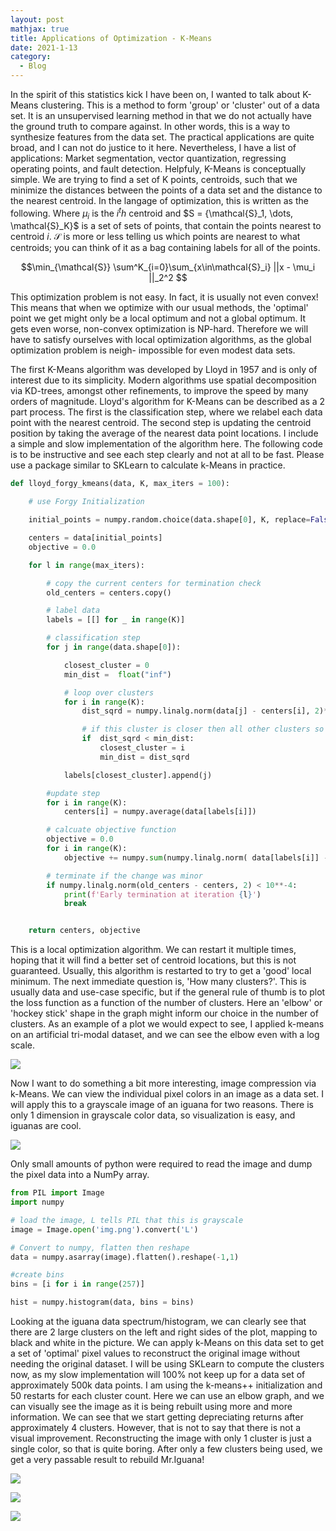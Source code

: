 ```yaml
---
layout: post
mathjax: true
title: Applications of Optimization - K-Means
date: 2021-1-13
category:
  - Blog
---
```


In the spirit of this statistics kick I have been on, I wanted to talk about K-Means clustering. This is a method to form 'group' or 'cluster' out of a data set. It is an unsupervised learning method in that we do not actually have the ground truth to compare against. In other words, this is a way to synthesize features from the data set. The practical applications are quite broad, and I can not do justice to it here. Nevertheless, I have a list of applications: Market segmentation, vector quantization, regressing operating points, and fault detection. Helpfuly, K-Means is conceptually simple. We are trying to find a set of K points, centroids, such that we minimize the distances between the points of a data set and the distance to the nearest centroid. In the langage of optimization, this is written as the following. Where $\mu_i$ is the $i^th$ centroid and $S = \{\mathcal{S}_1, \dots, \mathcal{S}_K}$ is a set of sets of points, that contain the points nearest to centroid $i$. $\mathcal{S}$ is more or less telling us which points are nearest to what centroids; you can think of it as a bag containing labels for all of the points.

$$\min_{\mathcal{S}} \sum^K_{i=0}\sum_{x\in\mathcal{S}_i} ||x - \mu_i ||_2^2 $$

This optimization problem is not easy. In fact, it is usually not even convex! This means that when we optimize with our usual methods, the 'optimal' point we get might only be a local optimum and not a global optimum. It gets even worse, non-convex optimization is NP-hard. Therefore we will have to satisfy ourselves with local optimization algorithms, as the global optimization problem is neigh- impossible for even modest data sets. 

The first K-Means algorithm was developed by Lloyd in 1957 and is only of interest due to its simplicity. Modern algorithms use spatial decomposition via KD-trees, amongst other refinements, to improve the speed by many orders of magnitude. Lloyd's algorithm for K-Means can be described as a 2 part process. The first is the classification step, where we relabel each data point with the nearest centroid. The second step is updating the centroid position by taking the average of the nearest data point locations. I include a simple and slow implementation of the algorithm here. The following code is to be instructive and see each step clearly and not at all to be fast. Please use a package similar to SKLearn to calculate k-Means in practice. 

```python
def lloyd_forgy_kmeans(data, K, max_iters = 100):

    # use Forgy Initialization

    initial_points = numpy.random.choice(data.shape[0], K, replace=False)

    centers = data[initial_points]
    objective = 0.0

    for l in range(max_iters):

        # copy the current centers for termination check
        old_centers = centers.copy()

        # label data
        labels = [[] for _ in range(K)]

        # classification step
        for j in range(data.shape[0]):

            closest_cluster = 0
            min_dist =  float("inf")

            # loop over clusters
            for i in range(K):
                dist_sqrd = numpy.linalg.norm(data[j] - centers[i], 2)**2

                # if this cluster is closer then all other clusters so far update best distance and perspective index
                if  dist_sqrd < min_dist:
                    closest_cluster = i
                    min_dist = dist_sqrd

            labels[closest_cluster].append(j)

        #update step
        for i in range(K):
            centers[i] = numpy.average(data[labels[i]])

        # calcuate objective function
        objective = 0.0
        for i in range(K):
            objective += numpy.sum(numpy.linalg.norm( data[labels[i]] - centers[i])**2)

        # terminate if the change was minor
        if numpy.linalg.norm(old_centers - centers, 2) < 10**-4:
            print(f'Early termination at iteration {l}')
            break


    return centers, objective
```

This is a local optimization algorithm. We can restart it multiple times, hoping that it will find a better set of centroid locations, but this is not guaranteed. Usually, this algorithm is restarted to try to get a 'good' local minimum. The next immediate question is, 'How many clusters?'. This is usually data and use-case specific, but if the general rule of thumb is to plot the loss function as a function of the number of clusters. Here an 'elbow' or 'hockey stick' shape in the graph might inform our choice in the number of clusters. As an example of a plot we would expect to see, I applied k-means on an artificial tri-modal dataset, and we can see the elbow even with a log scale.

![](/assets/imgs/loss.png)

Now I want to do something a bit more interesting, image compression via k-Means. We can view the individual pixel colors in an image as a data set. I will apply this to a grayscale image of an iguana for two reasons. There is only 1 dimension in grayscale color data, so visualization is easy, and iguanas are cool. 

![](/assets/imgs/img.png)

Only small amounts of python were required to read the image and dump the pixel data into a NumPy array. 

```python
from PIL import Image
import numpy

# load the image, L tells PIL that this is grayscale
image = Image.open('img.png').convert('L')

# Convert to numpy, flatten then reshape
data = numpy.asarray(image).flatten().reshape(-1,1)

#create bins
bins = [i for i in range(257)]

hist = numpy.histogram(data, bins = bins)
```

Looking at the iguana data spectrum/histogram, we can clearly see that there are 2 large clusters on the left and right sides of the plot, mapping to black and white in the picture. We can apply k-Means on this data set to get a set of 'optimal' pixel values to reconstruct the original image without needing the original dataset. I will be using SKLearn to compute the clusters now, as my slow implementation will 100% not keep up for a data set of approximately 500k data points. I am using the k-means++ initialization and 50 restarts for each cluster count. Here we can use an elbow graph, and we can visually see the image as it is being rebuilt using more and more information. We can see that we start getting depreciating returns after approximately 4 clusters. However, that is not to say that there is not a visual improvement. Reconstructing the image with only 1 cluster is just a single color, so that is quite boring. After only a few clusters being used, we get a very passable result to rebuild Mr.Iguana!


![](/assets/imgs/iguana_elbow.png)

![](/assets/imgs/iguana_recreate.gif)

![](/assets/imgs/iguana_kmeans.gif)





















